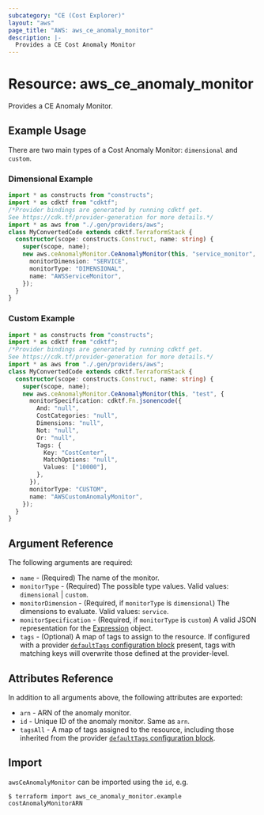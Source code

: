 ```yaml
---
subcategory: "CE (Cost Explorer)"
layout: "aws"
page_title: "AWS: aws_ce_anomaly_monitor"
description: |-
  Provides a CE Cost Anomaly Monitor
---
```


# Resource: aws_ce_anomaly_monitor

Provides a CE Anomaly Monitor.

## Example Usage

There are two main types of a Cost Anomaly Monitor: `dimensional` and `custom`.

### Dimensional Example

```typescript
import * as constructs from "constructs";
import * as cdktf from "cdktf";
/*Provider bindings are generated by running cdktf get.
See https://cdk.tf/provider-generation for more details.*/
import * as aws from "./.gen/providers/aws";
class MyConvertedCode extends cdktf.TerraformStack {
  constructor(scope: constructs.Construct, name: string) {
    super(scope, name);
    new aws.ceAnomalyMonitor.CeAnomalyMonitor(this, "service_monitor", {
      monitorDimension: "SERVICE",
      monitorType: "DIMENSIONAL",
      name: "AWSServiceMonitor",
    });
  }
}

```

### Custom Example

```typescript
import * as constructs from "constructs";
import * as cdktf from "cdktf";
/*Provider bindings are generated by running cdktf get.
See https://cdk.tf/provider-generation for more details.*/
import * as aws from "./.gen/providers/aws";
class MyConvertedCode extends cdktf.TerraformStack {
  constructor(scope: constructs.Construct, name: string) {
    super(scope, name);
    new aws.ceAnomalyMonitor.CeAnomalyMonitor(this, "test", {
      monitorSpecification: cdktf.Fn.jsonencode({
        And: "null",
        CostCategories: "null",
        Dimensions: "null",
        Not: "null",
        Or: "null",
        Tags: {
          Key: "CostCenter",
          MatchOptions: "null",
          Values: ["10000"],
        },
      }),
      monitorType: "CUSTOM",
      name: "AWSCustomAnomalyMonitor",
    });
  }
}

```

## Argument Reference

The following arguments are required:

* `name` - (Required) The name of the monitor.
* `monitorType` - (Required) The possible type values. Valid values: `dimensional` | `custom`.
* `monitorDimension` - (Required, if `monitorType` is `dimensional`) The dimensions to evaluate. Valid values: `service`.
* `monitorSpecification` - (Required, if `monitorType` is `custom`) A valid JSON representation for the [Expression](https://docs.aws.amazon.com/aws-cost-management/latest/APIReference/API_Expression.html) object.
* `tags` - (Optional) A map of tags to assign to the resource. If configured with a provider [`defaultTags` configuration block](https://registry.terraform.io/providers/hashicorp/aws/latest/docs#default_tags-configuration-block) present, tags with matching keys will overwrite those defined at the provider-level.

## Attributes Reference

In addition to all arguments above, the following attributes are exported:

* `arn` - ARN of the anomaly monitor.
* `id` - Unique ID of the anomaly monitor. Same as `arn`.
* `tagsAll` - A map of tags assigned to the resource, including those inherited from the provider [`defaultTags` configuration block](https://registry.terraform.io/providers/hashicorp/aws/latest/docs#default_tags-configuration-block).

## Import

`awsCeAnomalyMonitor` can be imported using the `id`, e.g.

```
$ terraform import aws_ce_anomaly_monitor.example costAnomalyMonitorARN
```

<!-- cache-key: cdktf-0.17.0-pre.15 input-cab507bca15c42d8bfcdd1473ab1dde3ba7721bc3d63285c43562dfeb2e33ded -->